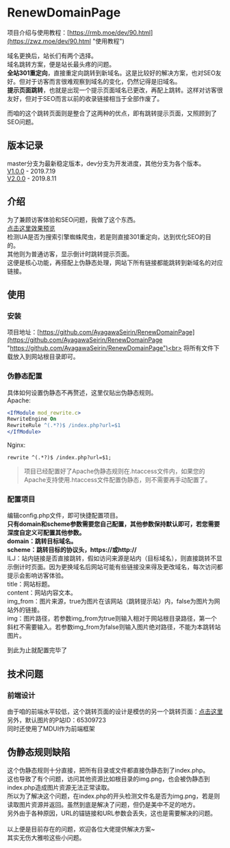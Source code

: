 # RenewDomainPage
项目介绍与使用教程：[https://rmb.moe/dev/90.html](https://zwz.moe/dev/90.html "使用教程")

域名更换后，站长们有两个选择。<br>
域名跳转方案，便是站长最头疼的问题。<br>
**全站301重定向**，直接重定向跳转到新域名。这是比较好的解决方案，也对SEO友好。但对于访客而言很难观察到域名的变化，仍然记得是旧域名。<br>
**提示页面跳转**，也就是出现一个提示页面域名已更改，再配上跳转。这样对访客很友好，但对于SEO而言以前的收录链接相当于全部作废了。<br>

而咱的这个跳转页面则是整合了这两种的优点，即有跳转提示页面，又照顾到了SEO问题。<br>
## 版本记录
master分支为最新稳定版本，dev分支为开发进度，其他分支为各个版本。<br>
[V1.0.0](https://github.com/AyagawaSeirin/RenewDomainPage/tree/v1.0.0 "V1.0.0") - 2019.7.19<br>
[V2.0.0](https://github.com/AyagawaSeirin/RenewDomainPage/tree/v2.0.0 "V2.0.0") - 2019.8.11<br>
## 介绍
为了兼顾访客体验和SEO问题，我做了这个东西。<br>
[点击这里效果预览](https://www.pplin.cn/ "点击这里效果预览")<br>
检测UA是否为搜索引擎蜘蛛爬虫，若是则直接301重定向，达到优化SEO的目的。<br>
其他则为普通访客，显示倒计时跳转提示页面。<br>
这便是核心功能，再搭配上伪静态处理，网站下所有链接都能跳转到新域名的对应链接。<br>
## 使用
### 安装
项目地址：[https://github.com/AyagawaSeirin/RenewDomainPage](https://github.com/AyagawaSeirin/RenewDomainPage "https://github.com/AyagawaSeirin/RenewDomainPage")<br>
将所有文件下载放入到网站根目录即可。<br>
### 伪静态配置
具体如何设置伪静态不再赘述，这里仅贴出伪静态规则。<br>
Apache:
```APACHE
<IfModule mod_rewrite.c>
RewriteEngine On
RewriteRule ^(.*?)$ /index.php?url=$1
</IfModule>
```
Nginx:
```NGINX
rewrite ^(.*?)$ /index.php?url=$1;
```
>项目已经配置好了Apache伪静态规则在.htaccess文件内，如果您的Apache支持使用.htaccess文件配置伪静态，则不需要再手动配置了。

### 配置项目
编辑config.php文件，即可快捷配置项目。<br>
**只有domain和scheme参数需要您自己配置，其他参数保持默认即可，若您需要深度自定义可配置其他参数。**<br>
**domain：跳转目标域名。<br>
scheme：跳转目标的协议头，https://或http://<br>**
ILJ：站内链接是否直接跳转，假如访问来源是站内（目标域名），则直接跳转不显示倒计时页面。因为更换域名后网站可能有些链接没来得及更改域名，每次访问都提示会影响访客体验。<br>
title：网站标题。<br>
content：网站内容文本。<br>
img_from：图片来源，true为图片在该网站（跳转提示站）内，false为图片为网站外的链接。<br>
img：图片路径，若参数img_from为true则输入相对于网站根目录路径，第一个斜杠不需要输入。若参数img_from为false则输入图片绝对路径，不能为本跳转站图片。

到此为止就配置完毕了<br>
## 技术问题
### 前端设计
由于咱的前端水平较低，这个跳转页面的设计是模仿的另一个跳转页面：[点击这里](https://redirect.yuzu.im/yuzu.php?domain=rmb.moe "点击这里")<br>
另外，默认图片的P站ID：65309723<br>
同时还使用了MDUI作为前端框架<br>
## 伪静态规则缺陷
这个伪静态规则十分直接，把所有目录或文件都直接伪静态到了index.php。<br>
这也导致了有个问题，访问其他资源比如根目录的img.png，也会被伪静态到index.php造成图片资源无法正常读取。<br>
所以为了解决这个问题，在index.php的开头检测文件名是否为img.png，若是则读取图片资源并返回。虽然到底是解决了问题，但仍是美中不足的地方。<br>
另外由于各种原因，URL的锚链接和URL参数会丢失，这也是需要解决的问题。<br>
<br>
以上便是目前存在的问题，欢迎各位大佬提供解决方案~<br>
其实无伤大雅啦这些小问题。<br>